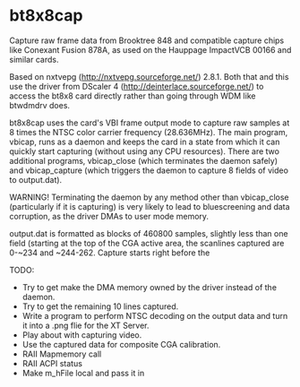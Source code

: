 bt8x8cap
========

Capture raw frame data from Brooktree 848 and compatible capture chips like
Conexant Fusion 878A, as used on the Hauppage ImpactVCB 00166 and similar
cards.

Based on nxtvepg (http://nxtvepg.sourceforge.net/) 2.8.1. Both that and this
use the driver from DScaler 4 (http://deinterlace.sourceforge.net/) to access
the bt8x8 card directly rather than going through WDM like btwdmdrv does.

bt8x8cap uses the card's VBI frame output mode to capture raw samples at 8
times the NTSC color carrier frequency (28.636MHz). The main program, vbicap,
runs as a daemon and keeps the card in a state from which it can quickly start
capturing (without using any CPU resources). There are two additional programs,
vbicap_close (which terminates the daemon safely) and vbicap_capture (which
triggers the daemon to capture 8 fields of video to output.dat).

WARNING! Terminating the daemon by any method other than vbicap_close
(particularly if it is capturing) is very likely to lead to bluescreening and
data corruption, as the driver DMAs to user mode memory.

output.dat is formatted as blocks of 460800 samples, slightly less than one
field (starting at the top of the CGA active area, the scanlines captured are
0-~234 and ~244-262. Capture starts right before the

TODO:
* Try to get make the DMA memory owned by the driver instead of the daemon.
* Try to get the remaining 10 lines captured.
* Write a program to perform NTSC decoding on the output data and turn it into
a .png flie for the XT Server.
* Play about with capturing video.
* Use the captured data for composite CGA calibration.
* RAII Mapmemory call
* RAII ACPI status
* Make m_hFile local and pass it in

